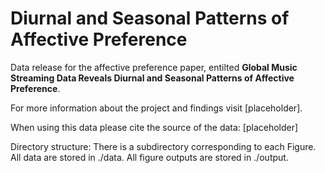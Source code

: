 # Diurnal and Seasonal Patterns of Affective Preference

Data release for the affective preference paper, entilted **Global Music Streaming Data Reveals Diurnal and Seasonal Patterns of Affective Preference**.

For more information about the project and findings visit [placeholder].

When using this data please cite the source of the data: [placeholder]

Directory structure: There is a subdirectory corresponding to each Figure. All data are stored in ./data. All figure outputs are stored in ./output.
